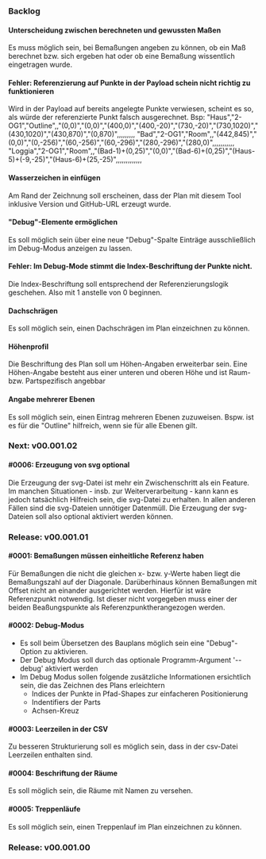 ### Backlog
#### Unterscheidung zwischen berechneten und gewussten Maßen
Es muss möglich sein, bei Bemaßungen angeben zu können, ob ein Maß berechnet bzw. sich ergeben hat oder ob eine Bemaßung wissentlich eingetragen wurde.


#### Fehler: Referenzierung auf Punkte in der Payload schein nicht richtig zu funktionieren
Wird in der Payload auf bereits angelegte Punkte verwiesen, scheint es so, als würde der referenzierte Punkt falsch ausgerechnet.
Bsp:
"Haus","2-OG1","Outline",,"(0,0)","(0,0)","(400,0)","(400,-20)","(730,-20)","(730,1020)","(430,1020)","(430,870)","(0,870)",,,,,,,,,
"Bad","2-OG1","Room",,"(442,845)","(0,0)","(0,-256)","(60,-256)","(60,-296)","(280,-296)","(280,0)",,,,,,,,,,,
"Loggia","2-OG1","Room",,"(Bad-1)+(0,25)","(0,0)","(Bad-6)+(0,25)","(Haus-5)+(-9,-25)","(Haus-6)+(25,-25)",,,,,,,,,,,,,


#### Wasserzeichen in einfügen
Am Rand der Zeichnung soll erscheinen, dass der Plan mit diesem Tool inklusive Version und GitHub-URL erzeugt wurde.

#### "Debug"-Elemente ermöglichen
Es soll möglich sein über eine neue "Debug"-Spalte Einträge ausschließlich im Debug-Modus anzeigen zu lassen.

#### Fehler: Im Debug-Mode stimmt die Index-Beschriftung der Punkte nicht.
Die Index-Beschriftung soll entsprechend der Referenzierungslogik geschehen. Also mit 1 anstelle von 0 beginnen.

#### Dachschrägen
Es soll möglich sein, einen Dachschrägen im Plan einzeichnen zu können.

#### Höhenprofil
Die Beschriftung des Plan soll um Höhen-Angaben erweiterbar sein. Eine Höhen-Angabe besteht aus einer unteren und oberen Höhe und ist Raum- bzw. Partspezifisch angebbar

#### Angabe mehrerer Ebenen
Es soll möglich sein, einen Eintrag mehreren Ebenen zuzuweisen. Bspw. ist es für die "Outline" hilfreich, wenn sie für alle Ebenen gilt.


### Next: v00.001.02
#### #0006: Erzeugung von svg optional
Die Erzeugung der svg-Datei ist mehr ein Zwischenschritt als ein Feature. Im manchen Situationen - insb. zur Weiterverarbeitung - kann kann es jedoch tatsächlich Hilfreich sein, die svg-Datei zu erhalten. In allen anderen Fällen sind die svg-Dateien unnötiger Datenmüll. Die Erzeugung der svg-Dateien soll also optional aktiviert werden können.

### Release: v00.001.01
#### #0001: Bemaßungen müssen einheitliche Referenz haben
Für Bemaßungen die nicht die gleichen x- bzw. y-Werte haben liegt die Bemaßungszahl auf der Diagonale. Darüberhinaus können Bemaßungen mit Offset nicht an einander ausgerichtet werden. Hierfür ist wäre Referenzpunkt notwendig. Ist dieser nicht vorgegeben muss einer der beiden Beaßungspunkte als Referenzpunktherangezogen werden.

#### #0002: Debug-Modus
* Es soll beim Übersetzen des Bauplans möglich sein eine "Debug"-Option zu aktivieren.
* Der Debug Modus soll durch das optionale Programm-Argument '--debug' aktiviert werden
* Im Debug Modus sollen folgende zusätzliche Informationen ersichtlich sein, die das Zeichnen des Plans erleichtern
  * Indices der Punkte in Pfad-Shapes zur einfacheren Positionierung
  * Indentifiers der Parts
  * Achsen-Kreuz

#### #0003: Leerzeilen in der CSV
Zu besseren Strukturierung soll es möglich sein, dass in der csv-Datei Leerzeilen enthalten sind.

#### #0004: Beschriftung der Räume
Es soll möglich sein, die Räume mit Namen zu versehen.

#### #0005: Treppenläufe
Es soll möglich sein, einen Treppenlauf im Plan einzeichnen zu können.

### Release: v00.001.00

